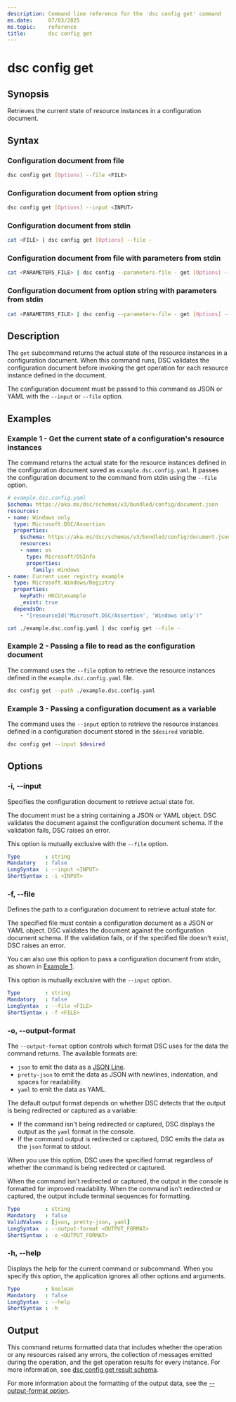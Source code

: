 ```yaml
---
description: Command line reference for the 'dsc config get' command
ms.date:     07/03/2025
ms.topic:    reference
title:       dsc config get
---
```


# dsc config get

## Synopsis

Retrieves the current state of resource instances in a configuration document.

## Syntax

### Configuration document from file

```sh
dsc config get [Options] --file <FILE>
```

### Configuration document from option string

```sh
dsc config get [Options] --input <INPUT>
```

### Configuration document from stdin

```sh
cat <FILE> | dsc config get [Options] --file -
```

### Configuration document from file with parameters from stdin

```sh
cat <PARAMETERS_FILE> | dsc config --parameters-file - get [Options] --file <FILE>
```

### Configuration document from option string with parameters from stdin

```sh
cat <PARAMETERS_FILE> | dsc config --parameters-file - get [Options] --input <INPUT>
```

## Description

The `get` subcommand returns the actual state of the resource instances in a configuration
document. When this command runs, DSC validates the configuration document before invoking the get
operation for each resource instance defined in the document.

The configuration document must be passed to this command as JSON or YAML with the `--input` or
`--file` option.

## Examples

### Example 1 - Get the current state of a configuration's resource instances

<a id="example-1"></a>

The command returns the actual state for the resource instances defined in the configuration
document saved as `example.dsc.config.yaml`. It passes the configuration document to the command
from stdin using the `--file` option.

```yaml
# example.dsc.config.yaml
$schema: https://aka.ms/dsc/schemas/v3/bundled/config/document.json
resources:
- name: Windows only
  type: Microsoft.DSC/Assertion
  properties:
    $schema: https://aka.ms/dsc/schemas/v3/bundled/config/document.json
    resources:
    - name: os
      type: Microsoft/OSInfo
      properties:
        family: Windows
- name: Current user registry example
  type: Microsoft.Windows/Registry
  properties:
    keyPath: HKCU\example
    _exist: true
  dependsOn:
    - "[resourceId('Microsoft.DSC/Assertion', 'Windows only')"
```

```sh
cat ./example.dsc.config.yaml | dsc config get --file -
```

### Example 2 - Passing a file to read as the configuration document

<a id="example-2"></a>

The command uses the `--file` option to retrieve the resource instances defined in the
`example.dsc.config.yaml` file.

```sh
dsc config get --path ./example.dsc.config.yaml
```

### Example 3 - Passing a configuration document as a variable

<a id="example-3"></a>

The command uses the `--input` option to retrieve the resource instances defined in a
configuration document stored in the `$desired` variable.

```sh
dsc config get --input $desired
```

## Options

### -i, --input

<a id="-i"></a>
<a id="--input"></a>

Specifies the configuration document to retrieve actual state for.

The document must be a string containing a JSON or YAML object. DSC validates the document against
the configuration document schema. If the validation fails, DSC raises an error.

This option is mutually exclusive with the `--file` option.

```yaml
Type        : string
Mandatory   : false
LongSyntax  : --input <INPUT>
ShortSyntax : -i <INPUT>
```

### -f, --file

<a id="-f"></a>
<a id="--file"></a>

Defines the path to a configuration document to retrieve actual state for.

The specified file must contain a configuration document as a JSON or YAML object. DSC validates
the document against the configuration document schema. If the validation fails, or if the
specified file doesn't exist, DSC raises an error.

You can also use this option to pass a configuration document from stdin, as shown in
[Example 1](#example-1).

This option is mutually exclusive with the `--input` option.

```yaml
Type        : string
Mandatory   : false
LongSyntax  : --file <FILE>
ShortSyntax : -f <FILE>
```

### -o, --output-format

<a id="-o"></a>
<a id="--output-format"></a>

The `--output-format` option controls which format DSC uses for the data the command returns. The
available formats are:

- `json` to emit the data as a [JSON Line][01].
- `pretty-json` to emit the data as JSON with newlines, indentation, and spaces for readability.
- `yaml` to emit the data as YAML.

The default output format depends on whether DSC detects that the output is being redirected or
captured as a variable:

- If the command isn't being redirected or captured, DSC displays the output as the `yaml` format
  in the console.
- If the command output is redirected or captured, DSC emits the data as the `json` format to
  stdout.

When you use this option, DSC uses the specified format regardless of whether the command is being
redirected or captured.

When the command isn't redirected or captured, the output in the console is formatted for improved
readability. When the command isn't redirected or captured, the output include terminal sequences
for formatting.

```yaml
Type        : string
Mandatory   : false
ValidValues : [json, pretty-json, yaml]
LongSyntax  : --output-format <OUTPUT_FORMAT>
ShortSyntax : -o <OUTPUT_FORMAT>
```

### -h, --help

<a id="-h"></a>
<a id="--help"></a>

Displays the help for the current command or subcommand. When you specify this option, the
application ignores all other options and arguments.

```yaml
Type        : boolean
Mandatory   : false
LongSyntax  : --help
ShortSyntax : -h
```

## Output

This command returns formatted data that includes whether the operation or any resources raised any
errors, the collection of messages emitted during the operation, and the get operation results for
every instance. For more information, see [dsc config get result schema][02].

For more information about the formatting of the output data, see the
[--output-format option](#--output-format).

<!-- Link reference definitions -->
[01]: https://jsonlines.org/
[02]: ../../schemas/outputs/config/get.md
